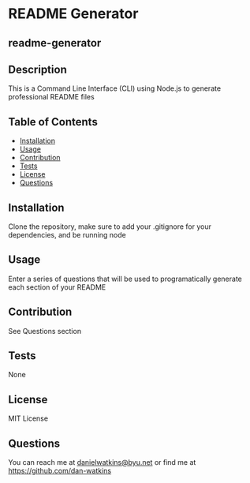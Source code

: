 # README Generator
## readme-generator
## Description
This is a Command Line Interface (CLI) using Node.js to generate professional README files
## Table of Contents
- [Installation](#installation)
- [Usage](#usage)
- [Contribution](#contribution)
- [Tests](#tests)
- [License](#license)
- [Questions](#questions)
## Installation
Clone the repository, make sure to add your .gitignore for your dependencies, and be running node
## Usage
Enter a series of questions that will be used to programatically generate each section of your README
## Contribution
See Questions section
## Tests
None
## License
MIT License
## Questions
You can reach me at danielwatkins@byu.net or find me at https://github.com/dan-watkins
